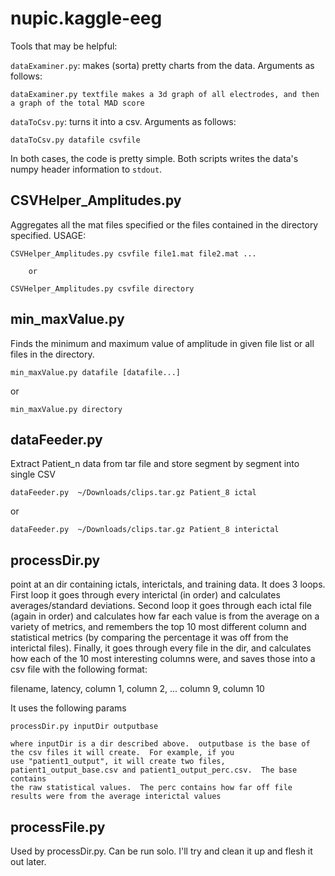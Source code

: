 nupic.kaggle-eeg
================

Tools that may be helpful:  

`dataExaminer.py`: makes (sorta) pretty charts from the data. Arguments as follows:  

```
dataExaminer.py textfile makes a 3d graph of all electrodes, and then a graph of the total MAD score

```

`dataToCsv.py`: turns it into a csv. Arguments as follows: 

```
dataToCsv.py datafile csvfile
```

In both cases, the code is pretty simple.  Both scripts writes the data's numpy header information to `stdout`.


CSVHelper_Amplitudes.py
-------------------------

Aggregates all the mat files specified or the files contained in the directory 
specified.
USAGE:
```
CSVHelper_Amplitudes.py csvfile file1.mat file2.mat ...
```
        or
```
CSVHelper_Amplitudes.py csvfile directory
```

min_maxValue.py
---------------

Finds the minimum and maximum value of amplitude in given file list or all files in the directory.

```
min_maxValue.py datafile [datafile...]
```
or
```
min_maxValue.py directory
```


dataFeeder.py
-------------
Extract Patient_n data from tar file and store segment by segment into single CSV 


```
dataFeeder.py  ~/Downloads/clips.tar.gz Patient_8 ictal
```
or

```
dataFeeder.py  ~/Downloads/clips.tar.gz Patient_8 interictal
```


processDir.py
-------------
point at an dir containing ictals, interictals, and training data.  It does 3 loops.  First loop it
goes through every interictal (in order) and calculates averages/standard deviations.  Second loop it goes through
each ictal file (again in order) and calculates how far each value is from the average on a variety of metrics, and
remembers the top 10 most different column and statistical metrics (by comparing the percentage it was off from the 
interictal files).  Finally, it goes through every file in the dir, and calculates how each of the 10 most interesting 
columns were, and saves those into a csv file with the following format:

filename, latency, column 1, column 2, ... column 9, column 10

It uses the following params

```
processDir.py inputDir outputbase

where inputDir is a dir described above.  outputbase is the base of the csv files it will create.  For example, if you
use "patient1_output", it will create two files, patient1_output_base.csv and patient1_output_perc.csv.  The base contains
the raw statistical values.  The perc contains how far off file results were from the average interictal values
```

processFile.py
-------------

Used by processDir.py.  Can be run solo.  I'll try and clean it up and flesh it out later.


